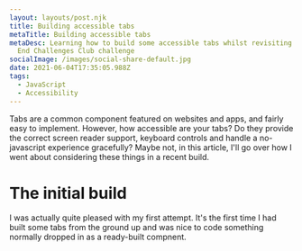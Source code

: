 ```yaml
---
layout: layouts/post.njk
title: Building accessible tabs
metaTitle: Building accessible tabs
metaDesc: Learning how to build some accessible tabs whilst revisiting a Front
  End Challenges Club challenge
socialImage: /images/social-share-default.jpg
date: 2021-06-04T17:35:05.988Z
tags:
  - JavaScript
  - Accessibility
---
```

Tabs are a common component featured on websites and apps, and fairly easy to implement. However, how accessible are your tabs? Do they provide the correct screen reader support, keyboard controls and handle a no-javascript experience gracefully? Maybe not, in this article, I'll go over how I went about considering these things in a recent build.

# The initial build
I was actually quite pleased with my first attempt. It's the first time I had built some tabs from the ground up and was nice to code something normally dropped in as a ready-built compnent.